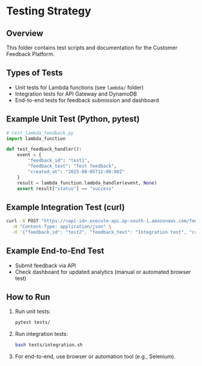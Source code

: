 # Testing Strategy

## Overview
This folder contains test scripts and documentation for the Customer Feedback Platform.

## Types of Tests
- Unit tests for Lambda functions (see `lambda/` folder)
- Integration tests for API Gateway and DynamoDB
- End-to-end tests for feedback submission and dashboard

## Example Unit Test (Python, pytest)
```python
# test_lambda_feedback.py
import lambda_function

def test_feedback_handler():
    event = {
        "feedback_id": "test1",
        "feedback_text": "Test feedback",
        "created_at": "2025-08-05T12:00:00Z"
    }
    result = lambda_function.lambda_handler(event, None)
    assert result["status"] == "success"
```

## Example Integration Test (curl)
```sh
curl -X POST "https://<api-id>.execute-api.ap-south-1.amazonaws.com/feedback" \
  -H "Content-Type: application/json" \
  -d '{"feedback_id": "test2", "feedback_text": "Integration test", "created_at": "2025-08-05T12:00:00Z"}'
```

## Example End-to-End Test
- Submit feedback via API
- Check dashboard for updated analytics (manual or automated browser test)

## How to Run
1. Run unit tests:
   ```sh
   pytest tests/
   ```
2. Run integration tests:
   ```sh
   bash tests/integration.sh
   ```
3. For end-to-end, use browser or automation tool (e.g., Selenium).
